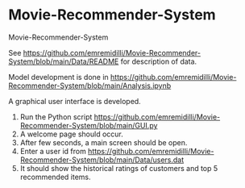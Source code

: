 # Movie-Recommender-System
Movie-Recommender-System


See https://github.com/emremidilli/Movie-Recommender-System/blob/main/Data/README for description of data.

Model development is done in https://github.com/emremidilli/Movie-Recommender-System/blob/main/Analysis.ipynb

A graphical user interface is developed.
  1. Run the Python script https://github.com/emremidilli/Movie-Recommender-System/blob/main/GUI.py
  2. A welcome page should occur.
  3. After few seconds, a main screen should be open.
  4. Enter a user id from https://github.com/emremidilli/Movie-Recommender-System/blob/main/Data/users.dat
  5. It should show the historical ratings of customers and top 5 recommended items.
